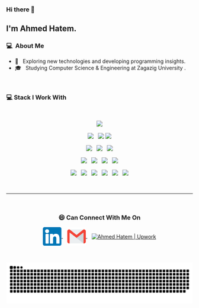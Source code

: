 


### Hi there 👋

## I'm Ahmed Hatem.

### 💻 &nbsp;About Me 

- 🤔 &nbsp; Exploring new technologies and developing programming insights.
- 🎓 &nbsp; Studying Computer Science & Engineering at Zagazig University .

<br>



### 💻 Stack I Work With

<br>
<p  align="center">
<img src="https://img.shields.io/badge/Python-3776AB?style=for-the-badge&logo=python&logoColor=white" height="25"/>
  </p>
<p  align="center">

<img src="https://cdn.worldvectorlogo.com/logos/django.svg" height="25"/>  
  &nbsp;
<img src="https://www.seekpng.com/png/full/875-8753366_flask-framework-logo-svg.png" height="25"/>
<img src="https://cdn.worldvectorlogo.com/logos/fastapi-1.svg" height="25"/>

  </p>
  
  <p  align="center">

  
<img src="https://img.shields.io/badge/Redis-ff0000.svg?&style=for-the-badge&logo=redis&logoColor=white" height="25"/>
  &nbsp;
<img src="https://img.shields.io/badge/MySQL-00000F?style=for-the-badge&logo=mysql&logoColor=white" height="25"/>
  &nbsp;
<img src="https://img.shields.io/badge/postgresql-0078D7.svg?&style=for-the-badge&logo=postgresql&logoColor=white" height="25"/>  
 </p>
 
 <p  align="center">

  
<img src="https://img.shields.io/badge/Java-ED8B00?style=for-the-badge&logo=java&logoColor=white" height="25">
  &nbsp;

<img src="https://img.shields.io/badge/C-00599C?style=for-the-badge&logo=c&logoColor=white" height="25">
&nbsp;
  
  <img src="https://img.shields.io/badge/JavaScript-f0f033?style=for-the-badge&logo=javaScript&logoColor=white" height="25">
&nbsp;
  
<img src="https://img.shields.io/badge/C%2B%2B-00599C?style=for-the-badge&logo=c%2B%2B&logoColor=white" height="25">
</p>
<p align="center">

<img src="https://img.shields.io/badge/Docker-3776AB?style=for-the-badge&logo=docker&logoColor=white" height="25">
&nbsp;
  <img src="https://img.shields.io/badge/Git-ff0005?style=for-the-badge&logo=git&logoColor=white" height="25">
&nbsp;
    <img src="https://img.shields.io/badge/conda-342B029.svg?&style=for-the-badge&logo=anaconda&logoColor=white" height="25">
&nbsp;
    <img src="https://img.shields.io/badge/pycharm-143?style=for-the-badge&logo=pycharm&logoColor=black&color=black&labelColor=green" height="25">
&nbsp;
  <img src="https://img.shields.io/badge/sublime_text-%23575757.svg?&style=for-the-badge&logo=sublime-text&logoColor=important" height="25">
&nbsp;
  <img src="https://img.shields.io/badge/Visual_Studio_Code-0078D4?style=for-the-badge&logo=visual%20studio%20code&logoColor=white" height="25">

</p>
<br>
 
 <hr>
 
 <br>

  <div align="center">
  <h3><b>😄 Can Connect With Me On</b></h3>
  </div>
<p align="center">
<a href="https://www.linkedin.com/in/el-hatem/" target="_blank">
  <img align="center" alt="Ahmed Hatem | Linkedin" width="50px" src="https://github.com/SatYu26/SatYu26/blob/master/Assets/Linkedin.svg" />
</a> &nbsp;&nbsp;
<a href="mailto:elhaatem@gmail.com" >
  <img align="center" alt="Ahmed Hatem | Gmail" width="50px" src="https://github.com/SatYu26/SatYu26/blob/master/Assets/Gmail.svg" />
</a> &nbsp;&nbsp;
<a href="https://www.upwork.com/freelancers/~0184c8de61d7c133bc" target="_blank">
  <img align="center" alt="Ahmed Hatem | Upwork" width="50px" src="https://www.svgrepo.com/show/331630/upwork.svg" />
</a>
<p>
  
<br>
  
<p align="center">
  <img src="https://github.com/DHANOLA/DHANOLA/raw/output/github-contribution-grid-snake.svg" alt="snake"></center>
</p>

